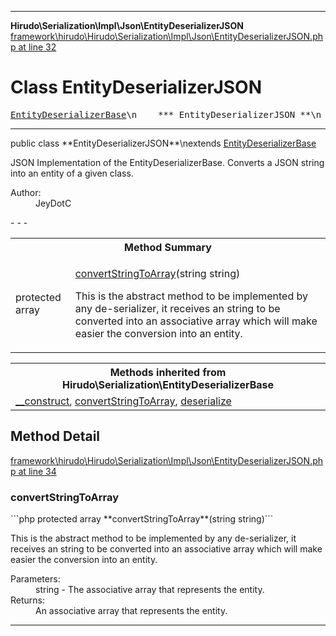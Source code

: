 - - -

**Hirudo\Serialization\Impl\Json\EntityDeserializerJSON**
<a href="https://github.com/JeyDotC/Hirudo-docs/blob/master/source/framework/hirudo/Hirudo/Serialization/Impl/Json/EntityDeserializerJSON.php.md#line32" class="location">framework\hirudo\Hirudo\Serialization\Impl\Json\EntityDeserializerJSON.php at line 32</a>

# Class EntityDeserializerJSON #

<pre class="tree"><a href="https://github.com/JeyDotC/Hirudo-docs/blob/master/hirudo/serialization/entitydeserializerbase.html">EntityDeserializerBase</a>\n    *** EntityDeserializerJSON **\n</pre>

- - -

<p class="signature">public  class **EntityDeserializerJSON**\nextends <a href="https://github.com/JeyDotC/Hirudo-docs/blob/master/hirudo/serialization/entitydeserializerbase.html">EntityDeserializerBase</a>

</p>

<div class="comment" id="overview_description"><p>JSON Implementation of the EntityDeserializerBase. Converts a JSON string
into an entity of a given class.</p></div>

<dl>
<dt>Author:</dt>
<dd>JeyDotC</dd>
</dl>
- - -

<table id="summary_method">
<tr><th colspan="2">Method Summary</th></tr>
<tr>
<td class="type">protected  array</td>
<td class="description"><p class="name"><a href="#convertStringToArray()">convertStringToArray</a>(string string)</p><p class="description">This is the abstract method to be implemented by any de-serializer, it receives
an string to be converted into an associative array which will make easier
the conversion into an entity.</p></td>
</tr>
</table>

<table class="inherit">
<tr><th colspan="2">Methods inherited from Hirudo\Serialization\EntityDeserializerBase</th></tr>
<tr><td><a href="https://github.com/JeyDotC/Hirudo-docs/blob/master/hirudo/serialization/entitydeserializerbase.html#__construct()">__construct</a>, <a href="https://github.com/JeyDotC/Hirudo-docs/blob/master/hirudo/serialization/entitydeserializerbase.html#convertStringToArray()">convertStringToArray</a>, <a href="https://github.com/JeyDotC/Hirudo-docs/blob/master/hirudo/serialization/entitydeserializerbase.html#deserialize()">deserialize</a></td></tr></table>

<h2 id="detail_method">Method Detail</h2>
<a href="https://github.com/JeyDotC/Hirudo-docs/blob/master/source/framework/hirudo/Hirudo/Serialization/Impl/Json/EntityDeserializerJSON.php.md#line34" class="location">framework\hirudo\Hirudo\Serialization\Impl\Json\EntityDeserializerJSON.php at line 34</a>

<h3 id="convertStringToArray()">convertStringToArray</h3>
```php
protected  array **convertStringToArray**(string string)```
<div class="details">
<p>This is the abstract method to be implemented by any de-serializer, it receives
an string to be converted into an associative array which will make easier
the conversion into an entity.</p><dl>
<dt>Parameters:</dt>
<dd>string - The associative array that represents the entity.</dd>
<dt>Returns:</dt>
<dd>An associative array that represents the entity.</dd>
</dl>
</div>

- - -

